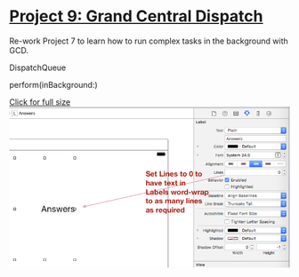 # [Project 9: Grand Central Dispatch](https://www.hackingwithswift.com/read/9/overview)

Re-work Project 7 to learn how to run complex tasks in the background with GCD.

DispatchQueue

perform(inBackground:)

[Click for full size](https://raw.githubusercontent.com/dlcmh/ios-playground/hws-09-grand-central-dispatch/1.png)
![...](1.png "...")
